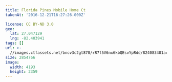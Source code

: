 ```yaml
---
title: Florida Pines Mobile Home Ct
takenAt: '2016-12-21T16:27:26.000Z'

license: CC BY-ND 3.0
geo:
  lat: 27.047129
  lng: -82.403941
tags: []
url: >-
  //images.ctfassets.net/bncv3c2gt878/rR7f5V6nx6kbQEsvYpRdd/824083401ac24f13d60f756dbff3a985/florida-pines-mobile-home-ct_31792257895_o
size: 2854766
image:
  width: 4193
  height: 2359
---
```

